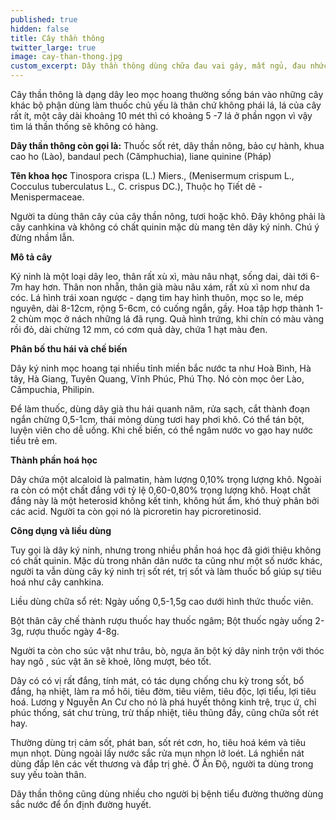 ```yaml
---
published: true
hidden: false
title: Cây thần thông
twitter_large: true
image: cay-than-thong.jpg
custom_excerpt: Dây thần thông dùng chữa đau vai gáy, mất ngủ, đau nhức xương khớp hiệu quả.
---
```



Cây thần thông là dạng dây leo mọc hoang thường sống bán vào những cây khác bộ phận dùng làm thuốc chủ yếu là thân chứ không phái lá, lá của cây rất ít, một cây dài khoảng 10 mét thì có khoảng 5 -7 lá ở phần ngọn vì vậy tìm lá thần thống sẽ không có hàng.

**Dây thần thông còn gọi là:** Thuốc sốt rét, dây thần nông, bảo cự hành, khua cao ho (Lào), bandaul pech (Cămphuchia), liane quinine (Pháp)

**Tên khoa học** Tinospora crispa  (L.) Miers., (Menisermum crispum L., Cocculus tuberculatus L., C. crispus DC.),
Thuộc họ Tiết dê - Menispermaceae.

Người ta dùng thân cây của cây thần nông, tươi hoặc khô. Đây không phải là cây canhkina và không có chất quinin mặc dù mang tên dây ký ninh. Chú ý đừng nhầm lẫn.
 
**Mô tả cây**

 Ký ninh là một loại dây leo, thân rất xù xì, màu nâu nhạt, sống dai, dài tới 6-7m hay hơn. Thân non nhẵn, thân già màu nâu xám, rất xù xì nom như da cóc. Lá hình trái xoan ngược - dạng tim hay hình thuôn, mọc so le, mép nguyên, dài 8-12cm, rộng 5-6cm, có cuống ngắn, gầy. Hoa tập hợp thành 1-2 chùm mọc ở nách những lá đã rụng. Quả hình trứng, khi chín có màu vàng rồi đỏ, dài chừng 12 mm, có cơm quả dày, chứa 1 hạt màu đen.
 
**Phân bố thu hái và chế biến**

Dây ký ninh mọc hoang tại nhiều tỉnh miền bắc nước ta như Hoà Bình, Hà tây, Hà Giang, Tuyên Quang, Vĩnh Phúc, Phú Thọ. Nó còn mọc ôer Lào, Cămpuchia, Philipin.


Để làm thuốc, dùng dây già thu hái quanh năm, rửa sạch, cắt thành đoạn ngắn chừng 0,5-1cm, thái mỏng dùng tươi hay phơi khô. Có thể tán bột, luyện viên cho dễ uống. Khi chế biến, có thể ngâm nước vo gạo hay nước tiểu trẻ em.

**Thành phần hoá học**

Dây chứa một alcaloid là palmatin, hàm lượng 0,10% trọng lượng khô. Ngoài ra còn có một chất đắng với tỷ lệ 0,60-0,80% trọng lượng khô. Hoạt chất đắng này là một heterosid không kết tinh, không hút ẩm, khó thuỷ phân bởi các acid. Người ta còn gọi nó là picroretin hay picroretinosid.


**Công dụng và liều dùng**

Tuy gọi là dây ký ninh, nhưng trong nhiều phần hoá học đã giới thiệu không có chất quinin. Mặc dù trong nhân dân nước ta cũng như một số nước khác, người ta vẫn dùng cây ký ninh trị sốt rét, trị sốt và làm thuốc bổ giúp sự tiêu hoá như cây canhkina.

Liều dùng chữa sổ rét: Ngày uống 0,5-1,5g cao dưới hình thức thuốc viên.

Bột thân cây chế thành rượu thuốc hay thuốc ngâm; Bột thuốc ngày uống 2-3g, rượu thuốc ngày 4-8g.

Người ta còn cho súc vật như trâu, bò, ngựa ăn bột ký dây ninh trộn với thóc hay ngô , súc vật ăn sẽ khoẻ, lông mượt, béo tốt.

Dây có có vị rất đắng, tính mát, có tác dụng chống chu kỳ trong sốt, bổ đắng, hạ nhiệt, làm ra mồ hôi, tiêu đờm, tiêu viêm, tiêu độc, lợi tiểu, lợi tiêu hoá. Lương y Nguyễn An Cư cho nó là phá huyết thông kinh trệ, trục ứ, chỉ phúc thống, sát chư trùng, trừ thấp nhiệt, tiêu thũng đầy, cũng chữa sốt rét hay.

Thường dùng trị cảm sốt, phát ban, sốt rét cơn, ho, tiêu hoá kém và tiêu mụn nhọt. Dùng ngoài lấy nước sắc rửa mụn nhọn lở loét. Lá nghiền nát dùng đắp lên các vết thương và đắp trị ghẻ. Ở Ấn Độ, người ta dùng trong suy yếu toàn thân.
 
Dây thần thông cũng dùng nhiều cho người bị bệnh tiểu đường thường dùng sắc nước để ổn định đường huyết.